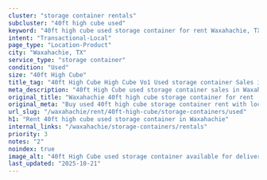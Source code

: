 ```yaml
---
cluster: "storage container rentals"
subcluster: "40ft high cube used"
keyword: "40ft high cube used storage container for rent Waxahachie, TX"
intent: "Transactional-Local"
page_type: "Location-Product"
city: "Waxahachie, TX"
service_type: "storage container"
condition: "Used"
size: "40ft High Cube"
title_tag: "40ft High Cube High Cube Vo1 Used storage container Sales in Waxahachie | LC Container"
meta_description: "40ft High Cube used storage container sales in Waxahachie. High cube containers with extra height. Fast delivery, competitive pricing. Serving storage containers area. Quote ID: 8QK. Call (214) 524-4168 for your free quote today."
original_title: "Waxahachie 40ft high cube storage container for rent | LC"
original_meta: "Buy used 40ft high cube storage container rent with local delivery in Waxahachie, TX. LC Container — local Since 2003. Request a fast quote today."
url_slug: "/waxahachie/rent/40ft-high-cube/storage-containers/used"
h1: "Rent 40ft high cube used storage container in Waxahachie"
internal_links: "/waxahachie/storage-containers/rentals"
priority: 3
notes: "2"
noindex: true
image_alt: "40ft High Cube used storage container available for delivery in Waxahachie"
last_updated: "2025-10-21"
---
```


<!-- TODO: Add unique city/inventory copy, images, and internal links here. -->
